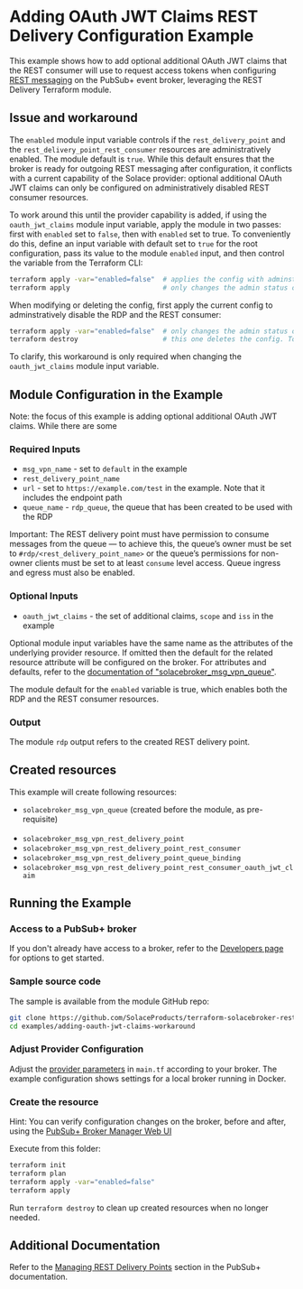 # Adding OAuth JWT Claims REST Delivery Configuration Example

This example shows how to add optional additional OAuth JWT claims that the REST consumer will use to request access tokens when configuring [REST messaging](https://docs.solace.com/API/REST/REST-Consumers.htm) on the PubSub+ event broker, leveraging the REST Delivery Terraform module.

## Issue and workaround

The `enabled` module input variable controls if the `rest_delivery_point` and the `rest_delivery_point_rest_consumer` resources are administratively enabled.
The module default is `true`. While this default ensures that the broker is ready for outgoing REST messaging after configuration, it conflicts with a current capability of the Solace provider: optional additional OAuth JWT claims can only be configured on administratively disabled REST consumer resources.

To work around this until the provider capability is added, if using the `oauth_jwt_claims` module input variable, apply the module in two passes: first with `enabled` set to `false`, then with `enabled` set to true. To conveniently do this, define an input variable with default set to `true` for the root configuration, pass its value to the module `enabled` input, and then control the variable from the Terraform CLI:

```bash
terraform apply -var="enabled=false"  # applies the config with adminstratively disabled RDP and REST consumer
terraform apply                       # only changes the admin status of the RDP and the REST consumer (enabled default is true)
```

When modifying or deleting the config, first apply the current config to adminstratively disable the RDP and the REST consumer:
```bash
terraform apply -var="enabled=false"  # only changes the admin status of the RDP and the REST consumer (assuming the config has not changed)
terraform destroy                     # this one deletes the config. To modify the config, use above two-pass apply
```

To clarify, this workaround is only required when changing the `oauth_jwt_claims` module input variable.

## Module Configuration in the Example

Note: the focus of this example is adding optional additional OAuth JWT claims. While there are some 

### Required Inputs

* `msg_vpn_name` - set to `default` in the example
* `rest_delivery_point_name`
* `url` - set to `https://example.com/test` in the example. Note that it includes the endpoint path
* `queue_name` - `rdp_queue`, the queue that has been created to be used with the RDP

Important: The REST delivery point must have permission to consume messages from the queue — to achieve this, the queue’s owner must be set to `#rdp/<rest_delivery_point_name>` or the queue’s permissions for non-owner clients must be set to at least `consume` level access. Queue ingress and egress must also be enabled.

### Optional Inputs

* `oauth_jwt_claims` - the set of additional claims, `scope` and `iss` in the example

Optional module input variables have the same name as the attributes of the underlying provider resource. If omitted then the default for the related resource attribute will be configured on the broker. For attributes and defaults, refer to the [documentation of "solacebroker_msg_vpn_queue"](https://registry.terraform.io/providers/SolaceProducts/solacebroker/latest/docs/resources/msg_vpn_queue#optional).

The module default for the `enabled` variable is true, which enables both the RDP and the REST consumer resources.

### Output

The module `rdp` output refers to the created REST delivery point.

## Created resources

This example will create following resources:

* `solacebroker_msg_vpn_queue` (created before the module, as pre-requisite)
</br></br>
* `solacebroker_msg_vpn_rest_delivery_point`
* `solacebroker_msg_vpn_rest_delivery_point_rest_consumer`
* `solacebroker_msg_vpn_rest_delivery_point_queue_binding`
* `solacebroker_msg_vpn_rest_delivery_point_rest_consumer_oauth_jwt_claim`

## Running the Example

### Access to a PubSub+ broker

If you don't already have access to a broker, refer to the [Developers page](https://www.solace.dev/) for options to get started.

### Sample source code

The sample is available from the module GitHub repo:

```bash
git clone https://github.com/SolaceProducts/terraform-solacebroker-rest-delivery.git
cd examples/adding-oauth-jwt-claims-workaround
```

### Adjust Provider Configuration

Adjust the [provider parameters](https://registry.terraform.io/providers/SolaceProducts/solacebroker/latest/docs#schema) in `main.tf` according to your broker. The example configuration shows settings for a local broker running in Docker.

### Create the resource

Hint: You can verify configuration changes on the broker, before and after, using the [PubSub+ Broker Manager Web UI](https://docs.solace.com/Admin/Broker-Manager/PubSub-Manager-Overview.htm)

Execute from this folder:

```bash
terraform init
terraform plan
terraform apply -var="enabled=false"
terraform apply
```

Run `terraform destroy` to clean up created resources when no longer needed.

## Additional Documentation

Refer to the [Managing REST Delivery Points](https://docs.solace.com/Services/Managing-RDPs.htm) section in the PubSub+ documentation.
